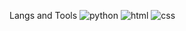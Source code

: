 Langs and Tools ![python](https://user-images.githubusercontent.com/102765012/161145293-ecb6f0ec-5137-4e57-b6de-ac4972c2c091.jpg) ![html](https://user-images.githubusercontent.com/102765012/161145396-b4f5662a-852c-45ba-bcb9-413206c25095.jpg) ![css](https://user-images.githubusercontent.com/102765012/161145451-a26d4a5a-000d-4f46-8248-82ec44bc05b1.jpg)
